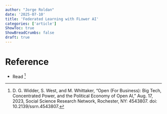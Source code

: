 ```yaml
---
author: "Jorge Roldan"
date: '2025-07-10'
title: 'Federated Learning with FLower AI'
categories: ['article']
ShowToc: true
ShowBreadCrumbs: false
draft: true
---
```



# Reference 
- Read [^open_ai_paper]

[^open_ai_paper]: D. G. Widder, S. West, and M. Whittaker, “Open (For Business): Big Tech, Concentrated Power, and the Political Economy of Open AI,” Aug. 17, 2023, Social Science Research Network, Rochester, NY: 4543807. doi: 10.2139/ssrn.4543807.
